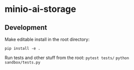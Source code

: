 # minio-ai-storage

## Development

Make editable install in the root directory:
```
pip install -e .
```

Run tests and other stuff from the root:
```pytest tests/```
```python sandbox/tests.py```
